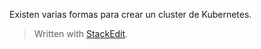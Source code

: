 

Existen varias formas para crear un cluster de Kubernetes. 
> Written with [StackEdit](https://stackedit.io/).
<!--stackedit_data:
eyJoaXN0b3J5IjpbMTA0MTEzMzQ3NSw3MzA5OTgxMTZdfQ==
-->